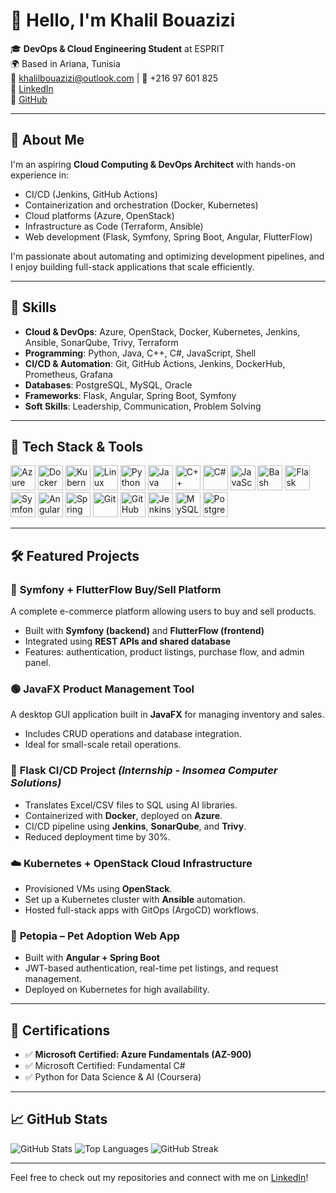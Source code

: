 # 👋 Hello, I'm Khalil Bouazizi

🎓 **DevOps & Cloud Engineering Student** at ESPRIT  
🌍 Based in Ariana, Tunisia  
📧 khalilbouazizi@outlook.com | 📱 +216 97 601 825  
🔗 [LinkedIn](https://www.linkedin.com/in/khalil-bouazizi-617905244/)  
🔗 [GitHub](https://github.com/Khalil-Bouazizi)

---

## 🚀 About Me

I'm an aspiring **Cloud Computing & DevOps Architect** with hands-on experience in:
- CI/CD (Jenkins, GitHub Actions)
- Containerization and orchestration (Docker, Kubernetes)
- Cloud platforms (Azure, OpenStack)
- Infrastructure as Code (Terraform, Ansible)
- Web development (Flask, Symfony, Spring Boot, Angular, FlutterFlow)

I'm passionate about automating and optimizing development pipelines, and I enjoy building full-stack applications that scale efficiently.

---

## 🧠 Skills

- **Cloud & DevOps**: Azure, OpenStack, Docker, Kubernetes, Jenkins, Ansible, SonarQube, Trivy, Terraform  
- **Programming**: Python, Java, C++, C#, JavaScript, Shell  
- **CI/CD & Automation**: Git, GitHub Actions, Jenkins, DockerHub, Prometheus, Grafana  
- **Databases**: PostgreSQL, MySQL, Oracle  
- **Frameworks**: Flask, Angular, Spring Boot, Symfony  
- **Soft Skills**: Leadership, Communication, Problem Solving

---

## 🧰 Tech Stack & Tools

<p align="left">
  <!-- Cloud & DevOps -->
  <img src="https://cdn.jsdelivr.net/gh/devicons/devicon/icons/azure/azure-original.svg" width="40" alt="Azure"/>
  <img src="https://cdn.jsdelivr.net/gh/devicons/devicon/icons/docker/docker-original.svg" width="40" alt="Docker"/>
  <img src="https://cdn.jsdelivr.net/gh/devicons/devicon/icons/kubernetes/kubernetes-plain.svg" width="40" alt="Kubernetes"/>
  <img src="https://cdn.jsdelivr.net/gh/devicons/devicon/icons/linux/linux-original.svg" width="40" alt="Linux"/>

  <!-- Programming -->
  <img src="https://cdn.jsdelivr.net/gh/devicons/devicon/icons/python/python-original.svg" width="40" alt="Python"/>
  <img src="https://cdn.jsdelivr.net/gh/devicons/devicon/icons/java/java-original.svg" width="40" alt="Java"/>
  <img src="https://cdn.jsdelivr.net/gh/devicons/devicon/icons/cplusplus/cplusplus-original.svg" width="40" alt="C++"/>
  <img src="https://cdn.jsdelivr.net/gh/devicons/devicon/icons/csharp/csharp-original.svg" width="40" alt="C#"/>
  <img src="https://cdn.jsdelivr.net/gh/devicons/devicon/icons/javascript/javascript-original.svg" width="40" alt="JavaScript"/>
  <img src="https://cdn.jsdelivr.net/gh/devicons/devicon/icons/bash/bash-original.svg" width="40" alt="Bash"/>

  <!-- Frameworks -->
  <img src="https://cdn.jsdelivr.net/gh/devicons/devicon/icons/flask/flask-original.svg" width="40" alt="Flask"/>
  <img src="https://cdn.jsdelivr.net/gh/devicons/devicon/icons/symfony/symfony-original.svg" width="40" alt="Symfony"/>
  <img src="https://cdn.jsdelivr.net/gh/devicons/devicon/icons/angularjs/angularjs-original.svg" width="40" alt="Angular"/>
  <img src="https://cdn.jsdelivr.net/gh/devicons/devicon/icons/spring/spring-original.svg" width="40" alt="Spring Boot"/>

  <!-- Tools -->
  <img src="https://cdn.jsdelivr.net/gh/devicons/devicon/icons/git/git-original.svg" width="40" alt="Git"/>
  <img src="https://cdn.jsdelivr.net/gh/devicons/devicon/icons/github/github-original.svg" width="40" alt="GitHub"/>
  <img src="https://cdn.jsdelivr.net/gh/devicons/devicon/icons/jenkins/jenkins-original.svg" width="40" alt="Jenkins"/>
  <img src="https://cdn.jsdelivr.net/gh/devicons/devicon/icons/mysql/mysql-original.svg" width="40" alt="MySQL"/>
  <img src="https://cdn.jsdelivr.net/gh/devicons/devicon/icons/postgresql/postgresql-original.svg" width="40" alt="PostgreSQL"/>
</p>

---

## 🛠️ Featured Projects

### 🔷 **Symfony + FlutterFlow Buy/Sell Platform**
A complete e-commerce platform allowing users to buy and sell products.
- Built with **Symfony (backend)** and **FlutterFlow (frontend)**
- Integrated using **REST APIs and shared database**
- Features: authentication, product listings, purchase flow, and admin panel.

### 🟢 **JavaFX Product Management Tool**
A desktop GUI application built in **JavaFX** for managing inventory and sales.
- Includes CRUD operations and database integration.
- Ideal for small-scale retail operations.

### 🐍 **Flask CI/CD Project** *(Internship - Insomea Computer Solutions)*
- Translates Excel/CSV files to SQL using AI libraries.
- Containerized with **Docker**, deployed on **Azure**.
- CI/CD pipeline using **Jenkins**, **SonarQube**, and **Trivy**.
- Reduced deployment time by 30%.

### ☁️ **Kubernetes + OpenStack Cloud Infrastructure**
- Provisioned VMs using **OpenStack**.
- Set up a Kubernetes cluster with **Ansible** automation.
- Hosted full-stack apps with GitOps (ArgoCD) workflows.

### 🐾 **Petopia** – Pet Adoption Web App
- Built with **Angular + Spring Boot**
- JWT-based authentication, real-time pet listings, and request management.
- Deployed on Kubernetes for high availability.

---

## 📜 Certifications

- ✅ **Microsoft Certified: Azure Fundamentals (AZ-900)**  
- ✅ Microsoft Certified: Fundamental C#  
- ✅ Python for Data Science & AI (Coursera)

---

## 📈 GitHub Stats

![GitHub Stats](https://github-readme-stats.vercel.app/api?username=Khalil-Bouazizi&show_icons=true&theme=radical)
![Top Languages](https://github-readme-stats.vercel.app/api/top-langs/?username=Khalil-Bouazizi&layout=compact&theme=radical)
![GitHub Streak](https://github-readme-streak-stats.herokuapp.com/?user=Khalil-Bouazizi&theme=radical)

---

Feel free to check out my repositories and connect with me on [LinkedIn](https://www.linkedin.com/in/khalil-bouazizi-617905244/)!
